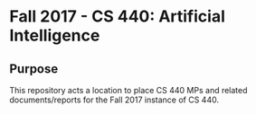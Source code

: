 # **Fall 2017** - CS 440: Artificial Intelligence

## Purpose
This repository acts a location to place CS 440 MPs and related documents/reports for the Fall 2017 instance of CS 440.

